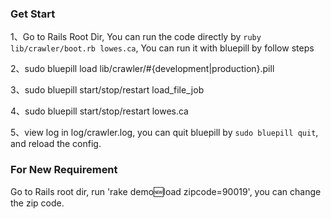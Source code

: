 ### Get Start

1、Go to Rails Root Dir, You can run the code directly by `ruby lib/crawler/boot.rb lowes.ca`, You can run it with bluepill by follow steps

2、sudo bluepill load lib/crawler/#{development|production}.pill 

3、sudo bluepill start/stop/restart load_file_job

4、sudo bluepill start/stop/restart lowes.ca

5、view log in log/crawler.log, you can quit bluepill by `sudo bluepill quit`, and reload the config.

### For New Requirement

Go to Rails root dir, run 'rake demo:new:load zipcode=90019', you can change the zip code.
